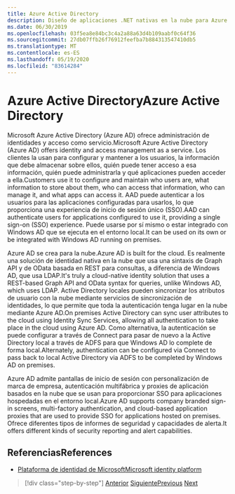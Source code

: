 ```yaml
---
title: Azure Active Directory
description: Diseño de aplicaciones .NET nativas en la nube para Azure | Azure Active Directory
ms.date: 06/30/2019
ms.openlocfilehash: 03f5ea8e84bc3c4a2a88a63d4b109aabf0c64f36
ms.sourcegitcommit: 27db07ffb26f76912feefba7b884313547410db5
ms.translationtype: MT
ms.contentlocale: es-ES
ms.lasthandoff: 05/19/2020
ms.locfileid: "83614284"
---
```

# <a name="azure-active-directory"></a><span data-ttu-id="1f079-103">Azure Active Directory</span><span class="sxs-lookup"><span data-stu-id="1f079-103">Azure Active Directory</span></span>

<span data-ttu-id="1f079-104">Microsoft Azure Active Directory (Azure AD) ofrece administración de identidades y acceso como servicio.</span><span class="sxs-lookup"><span data-stu-id="1f079-104">Microsoft Azure Active Directory (Azure AD) offers identity and access management as a service.</span></span> <span data-ttu-id="1f079-105">Los clientes la usan para configurar y mantener a los usuarios, la información que debe almacenar sobre ellos, quién puede tener acceso a esa información, quién puede administrarla y qué aplicaciones pueden acceder a ella.</span><span class="sxs-lookup"><span data-stu-id="1f079-105">Customers use it to configure and maintain who users are, what information to store about them, who can access that information, who can manage it, and what apps can access it.</span></span> <span data-ttu-id="1f079-106">AAD puede autenticar a los usuarios para las aplicaciones configuradas para usarlos, lo que proporciona una experiencia de inicio de sesión único (SSO).</span><span class="sxs-lookup"><span data-stu-id="1f079-106">AAD can authenticate users for applications configured to use it, providing a single sign-on (SSO) experience.</span></span> <span data-ttu-id="1f079-107">Puede usarse por sí mismo o estar integrado con Windows AD que se ejecuta en el entorno local.</span><span class="sxs-lookup"><span data-stu-id="1f079-107">It can be used on its own or be integrated with Windows AD running on premises.</span></span>

<span data-ttu-id="1f079-108">Azure AD se crea para la nube.</span><span class="sxs-lookup"><span data-stu-id="1f079-108">Azure AD is built for the cloud.</span></span> <span data-ttu-id="1f079-109">Es realmente una solución de identidad nativa en la nube que usa una sintaxis de Graph API y de OData basada en REST para consultas, a diferencia de Windows AD, que usa LDAP.</span><span class="sxs-lookup"><span data-stu-id="1f079-109">It's truly a cloud-native identity solution that uses a REST-based Graph API and OData syntax for queries, unlike Windows AD, which uses LDAP.</span></span> <span data-ttu-id="1f079-110">Active Directory locales pueden sincronizar los atributos de usuario con la nube mediante servicios de sincronización de identidades, lo que permite que toda la autenticación tenga lugar en la nube mediante Azure AD.</span><span class="sxs-lookup"><span data-stu-id="1f079-110">On premises Active Directory can sync user attributes to the cloud using Identity Sync Services, allowing all authentication to take place in the cloud using Azure AD.</span></span> <span data-ttu-id="1f079-111">Como alternativa, la autenticación se puede configurar a través de Connect para pasar de nuevo a la Active Directory local a través de ADFS para que Windows AD lo complete de forma local.</span><span class="sxs-lookup"><span data-stu-id="1f079-111">Alternately, authentication can be configured via Connect to pass back to local Active Directory via ADFS to be completed by Windows AD on premises.</span></span>

<span data-ttu-id="1f079-112">Azure AD admite pantallas de inicio de sesión con personalización de marca de empresa, autenticación multifábrica y proxies de aplicación basados en la nube que se usan para proporcionar SSO para aplicaciones hospedadas en el entorno local.</span><span class="sxs-lookup"><span data-stu-id="1f079-112">Azure AD supports company branded sign-in screens, multi-factory authentication, and cloud-based application proxies that are used to provide SSO for applications hosted on premises.</span></span> <span data-ttu-id="1f079-113">Ofrece diferentes tipos de informes de seguridad y capacidades de alerta.</span><span class="sxs-lookup"><span data-stu-id="1f079-113">It offers different kinds of security reporting and alert capabilities.</span></span>

## <a name="references"></a><span data-ttu-id="1f079-114">Referencias</span><span class="sxs-lookup"><span data-stu-id="1f079-114">References</span></span>

- [<span data-ttu-id="1f079-115">Plataforma de identidad de Microsoft</span><span class="sxs-lookup"><span data-stu-id="1f079-115">Microsoft identity platform</span></span>](https://docs.microsoft.com/azure/active-directory/develop/)

>[!div class="step-by-step"]
><span data-ttu-id="1f079-116">[Anterior](authentication-authorization.md)
>[Siguiente](identity-server.md)</span><span class="sxs-lookup"><span data-stu-id="1f079-116">[Previous](authentication-authorization.md)
[Next](identity-server.md)</span></span>
